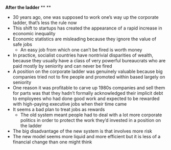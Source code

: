 **After the ladder**
**
**
- 30 years ago, one was supposed to work one’s way up the corporate ladder, that’s less the rule now
- This shift to startups has created the appearance of a rapid increase in economic inequality
- Economic statistics are misleading because they ignore the value of safe jobs
	- An easy job from which one can’t be fired is worth money
- In practice, socialist countries have nontrivial disparities of wealth, because they usually have a class of very powerful bureaucrats who are paid mostly by seniority and can never be fired
- A position on the corporate ladder was genuinely valuable because big companies tried not to fire people and promoted within based largely on seniority
- One reason it was profitable to carve up 1980s companies and sell them for parts was that they hadn’t formally acknowledged their implicit debt to employees who had done good work and expected to be rewarded with high-paying executive jobs when their time came
- It seems a bad plan to treat jobs as rewards
	- The old system meant people had to deal with a lot more corporate politics in order to protect the work they’d invested in a position on the ladder
- The big disadvantage of the new system is that involves more risk
- The new model seems more liquid and more efficient but it is less of a financial change than one might think

